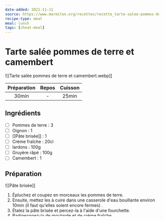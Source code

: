 ```yaml
---
date-added: 2021-11-11
source: https://www.marmiton.org/recettes/recette_tarte-salee-pommes-de-terre-et-camembert_315499.aspx
recipe-type: meal
meal: lunch
tags: [cheat-meal]
---
```


# Tarte salée pommes de terre et camembert

![[Tarte salée pommes de terre et camembert.webp]]

| Préparation | Repos | Cuisson |
|:-----------:|:-----:|:-------:|
|    30min    |   -   |  25min  |

## Ingrédients

- [ ] Pommes de terre : 3
- [ ] Oignon : 1
- [ ] [[Pâte brisée]] : 1
- [ ] Crème fraîche : 20cl
- [ ] lardons : 100g
- [ ] Gruyère râpé : 100g
- [ ] Camembert : 1

## Préparation

![[Pâte brisée]]

1. Épluchez et coupez en morceaux les pommes de terre.
2. Ensuite, mettez les à cuire dans une casserole d'eau bouillante environ 10min (il faut qu'elles soient encore fermes) .
3. Étalez la pâte brisée et percez-la à l'aide d'une fourchette.
4. Badigeonnez-la de moutarde et de crème fraîche.
5. Faites revenir les lardons puis mettez-les sur la pâte.
6. Émincez un oignon et égouttez les pommes de terre puis faites rissoler le tout dans un peu d'huile.
7. Une fois les pommes de terre légèrement dorées, disposez les sur la pâte.
8. Coupez le camembert en petits morceaux et posez-les sur la tarte.
9. Parsemez enfin le tout de gruyère râpé.
10. Enfournez 20-25 min dans un four préchauffé à 200-220°C.
